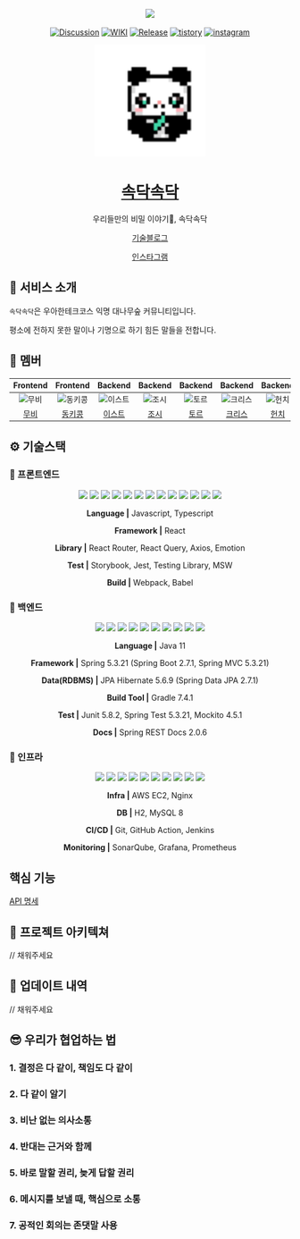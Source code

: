 <p align="middle">
  <a href="https://hits.seeyoufarm.com"><img src="https://hits.seeyoufarm.com/api/count/incr/badge.svg?url=https%3A%2F%2Fgithub.com%2Fwoowacourse-teams%2F2022-sokdak&count_bg=%2379C83D&title_bg=%23555555&icon=&icon_color=%23E7E7E7&title=hits&edge_flat=false"/></a>
</p>

<div align="center">

[![Discussion](http://img.shields.io/badge/-Discussion-white?style=flat&logo=github&logoColor=black&link=https://github.com/woowacourse-teams/2022-sokdak/discussions)](https://github.com/woowacourse-teams/2022-sokdak/discussions)
[![WIKI](http://img.shields.io/badge/-GitHub%20WiKi-black?style=flat&logo=github&logoColor=white&link=https://github.com/woowacourse-teams/2022-sokdak/wiki)](https://github.com/woowacourse-teams/2022-sokdak/wiki)
[![Release](https://img.shields.io/github/v/release/woowacourse-teams/2022-sokdak?color=000000)](https://github.com/woowacourse-teams/2022-sokdak/releases/tag/1.2)
[![tistory](http://img.shields.io/badge/-Tistory-black?style=flat&logo=tistory&logoColor=white&link=https://sokdak-sokdak.tistory.com/)](https://sokdak-sokdak.tistory.com/)
[![instagram](http://img.shields.io/badge/-Instagram-E4405F?style=flat&logo=instagram&logoColor=white&link=https://github.com/woowacourse-teams/2022-sokdak/wiki)](https://www.instagram.com/sokdak_x2/)

</div>

<p align="middle" >
  <a href="https://sokdaksokdak.com/">
    <img width="200px;" src="https://github.com/woowacourse-teams/2022-sokdak/blob/dev/frontend/src/assets/images/panda_logo.svg?raw=true" alt="로고"/>
  </a>
</p>
<h1 align="middle"><a href="https://sokdaksokdak.com/">속닥속닥</a></h1>
<p align="middle">우리들만의 비밀 이야기🎋, 속닥속닥</p>
<p align="middle"><a href="https://sokdak-sokdak.tistory.com/">기술블로그</a></p>
<p align="middle"><a href="https://www.instagram.com/sokdak_x2">인스타그램</a></p>

## 💬 서비스 소개

`속닥속닥`은 우아한테크코스 익명 대나무숲 커뮤니티입니다.

평소에 전하지 못한 말이나 기명으로 하기 힘든 말들을 전합니다.

## 🥰 멤버

|                                         Frontend                                         |                                          Frontend                                          |                                          Backend                                           |                                         Backend                                         |                                         Backend                                         |                                          Backend                                          |                                         Backend                                         |
| :--------------------------------------------------------------------------------------: | :----------------------------------------------------------------------------------------: | :----------------------------------------------------------------------------------------: | :-------------------------------------------------------------------------------------: | :-------------------------------------------------------------------------------------: | :---------------------------------------------------------------------------------------: | :-------------------------------------------------------------------------------------: |
| <img src="https://avatars.githubusercontent.com/u/52737532?v=4" width=400px alt="무비"/> | <img src="https://avatars.githubusercontent.com/u/65863017?v=4" width=400px alt="동키콩"/> | <img src="https://avatars.githubusercontent.com/u/64204666?v=4" width=400px alt="이스트"/> | <img src="https://avatars.githubusercontent.com/u/54316950?v=4" width=400px alt="조시"> | <img src="https://avatars.githubusercontent.com/u/46641538?v=4" width=400px alt="토르"> | <img src="https://avatars.githubusercontent.com/u/68771917?v=4" width=400px alt="크리스"> | <img src="https://avatars.githubusercontent.com/u/50815519?v=4" width=400px alt="헌치"> |
|                            [무비](https://github.com/byhhh2)                             |                          [동키콩](https://github.com/JUDONGHYEOK)                          |                           [이스트](https://github.com/EastHShin)                           |                           [조시](https://github.com/hyunrrr)                            |                          [토르](https://github.com/injoon2019)                          |                        [크리스](https://github.com/Byeongju-Kong)                         |                        [헌치](https://github.com/BETTERFUTURE4)                         |

## ⚙️ 기술스택

### 🧷 프론트엔드

<div align="middle">

<img src="https://img.shields.io/badge/javascript-F7DF1E?style=for-the-badge&logo=javascript&logoColor=black"> <img src="https://img.shields.io/badge/typescript-3178C6?style=for-the-badge&logo=typescript&logoColor=white">
<img src="https://img.shields.io/badge/react-61DAFB?style=for-the-badge&logo=react&logoColor=black">
<img src="https://img.shields.io/badge/react router-CA4245?style=for-the-badge&logo=reactrouter&logoColor=white">
<img src="https://img.shields.io/badge/react query-FF4154?style=for-the-badge&logo=reactquery&logoColor=white">
<img src="https://img.shields.io/badge/axios-5A29E4?style=for-the-badge&logo=axios&logoColor=white">
<img src="https://img.shields.io/badge/emotion-D26AC2?style=for-the-badge&logo=emotion&logoColor=white">
<img src="https://img.shields.io/badge/storybook-FF4785?style=for-the-badge&logo=storybook&logoColor=white">
<img src="https://img.shields.io/badge/jest-C21325?style=for-the-badge&logo=jest&logoColor=white">
<img src="https://img.shields.io/badge/testing library-E33332?style=for-the-badge&logo=testinglibrary&logoColor=white">
<img src="https://img.shields.io/badge/msw-ff6933?style=for-the-badge&logo=msw&logoColor=black">
<img src="https://img.shields.io/badge/webpack-8DD6F9?style=for-the-badge&logo=webpack&logoColor=black">
<img src="https://img.shields.io/badge/babel-F9DC3E?style=for-the-badge&logo=babel&logoColor=black">
  
**Language |** Javascript, Typescript

**Framework |** React

**Library |** React Router, React Query, Axios, Emotion

**Test |** Storybook, Jest, Testing Library, MSW

**Build |** Webpack, Babel
  
</div>


### 🧷 백엔드

<div align="middle">

<img src="https://img.shields.io/badge/java-3a75b0?style=for-the-badge&logo=java&logoColor=black"> <img src="https://img.shields.io/badge/spring-6DB33F?style=for-the-badge&logo=spring&logoColor=white">
<img src="https://img.shields.io/badge/spring boot-6DB33F?style=for-the-badge&logo=springboot&logoColor=white">
<img src="https://img.shields.io/badge/spring mvc-6DB33F?style=for-the-badge&logo=spring&logoColor=white">
<img src="https://img.shields.io/badge/JPA Hibernate-59666C?style=for-the-badge&logo=Hibernate&logoColor=white">
<img src="https://img.shields.io/badge/gradle-02303A?style=for-the-badge&logo=gradle&logoColor=white">
<img src="https://img.shields.io/badge/junit-25A162?style=for-the-badge&logo=junit5&logoColor=white">
<img src="https://img.shields.io/badge/spring test-6DB33F?style=for-the-badge&logo=spring&logoColor=white">
<img src="https://img.shields.io/badge/Mockito-C5D9C8?style=for-the-badge&logo=Mockito&logoColor=white">
<img src="https://img.shields.io/badge/spring rest docs-6DB33F?style=for-the-badge&logo=spring&logoColor=white">
  
  
**Language |** Java 11

**Framework |** Spring 5.3.21 (Spring Boot 2.7.1, Spring MVC 5.3.21)

**Data(RDBMS) |** JPA Hibernate 5.6.9 (Spring Data JPA 2.7.1)

**Build Tool |** Gradle 7.4.1

**Test |** Junit 5.8.2, Spring Test 5.3.21, Mockito 4.5.1

**Docs |** Spring REST Docs 2.0.6
  
</div>


### 🧷 인프라

<div align="middle">

<img src="https://img.shields.io/badge/AWS EC2-FF9900?style=for-the-badge&logo=amazonec2&logoColor=white"> <img src="https://img.shields.io/badge/ngnix-009639?style=for-the-badge&logo=nginx&logoColor=white">
<img src="https://img.shields.io/badge/h2-0000bb?style=for-the-badge&logo=h2&logoColor=white">
<img src="https://img.shields.io/badge/my sql-4479A1?style=for-the-badge&logo=mysql&logoColor=white">
<img src="https://img.shields.io/badge/git-F05032?style=for-the-badge&logo=git&logoColor=white">
<img src="https://img.shields.io/badge/github action-181717?style=for-the-badge&logo=github&logoColor=white">
<img src="https://img.shields.io/badge/jenkins-D24939?style=for-the-badge&logo=jenkins&logoColor=white">
<img src="https://img.shields.io/badge/SonarQube-D24939?style=for-the-badge&logo=SonarQube&logoColor=white">
<img src="https://img.shields.io/badge/Grafana-F46800?style=for-the-badge&logo=Grafana&logoColor=white">
<img src="https://img.shields.io/badge/Prometheus-E6522C?style=for-the-badge&logo=Prometheus&logoColor=white">
  
**Infra |** AWS EC2, Nginx

**DB |** H2, MySQL 8

**CI/CD |** Git, GitHub Action, Jenkins

**Monitoring |** SonarQube, Grafana, Prometheus
  
</div>



## 핵심 기능

[API 명세](https://woowacourse-teams.github.io/2022-sokdak/backend/sokdak/src/main/resources/static/index.html)

## 🏬 프로젝트 아키텍쳐

// 채워주세요

## 📂 업데이트 내역

// 채워주세요

## 😎 우리가 협업하는 법

### 1. 결정은 다 같이, 책임도 다 같이

### 2. 다 같이 알기

### 3. 비난 없는 의사소통

### 4. 반대는 근거와 함께

### 5. 바로 말할 권리, 늦게 답할 권리

### 6. 메시지를 보낼 때, 핵심으로 소통

### 7. 공적인 회의는 존댓말 사용
